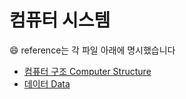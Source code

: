 # 컴퓨터 시스템 
&#128516; reference는 각 파일 아래에 명시했습니다

- [컴퓨터 구조 Computer Structure](https://github.com/yooooonk/TIL/blob/master/Computer%20Science/ComputerSystem/computer%20Structure.md)
- [데이터 Data](https://github.com/yooooonk/TIL/blob/master/Computer%20Science/ComputerSystem/data.md)